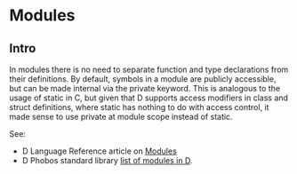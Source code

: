 # Modules

## Intro

In modules there is no need to separate function and type declarations from their definitions. By default, symbols in a module are publicly accessible, but can be made internal
via the private keyword. This is analogous to the usage of static in C, but given that D supports access modifiers in class and struct definitions, where static has nothing to do with access
control, it made sense to use private at module scope instead of static.

See:

* D Language Reference article on [Modules](https://dlang.org/spec/module.html)
* D Phobos standard library [list of modules in D](https://dlang.org/spec/module.html).
